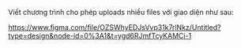 Viết chương trình cho phép uploads nhiều files với giao diện như sau:

https://www.figma.com/file/OZSWhyEDJsVvp31k7rlNkz/Untitled?type=design&node-id=0%3A1&t=ygd6RJmfTcyKAMCi-1
